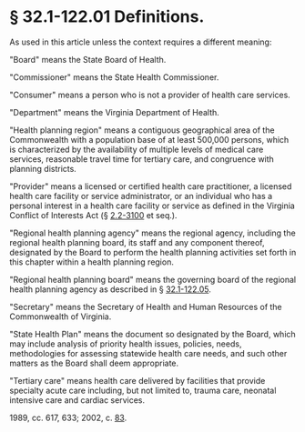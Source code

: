 # § 32.1-122.01 Definitions.

<p>As used in this article unless the context requires a different meaning:</p><p>"Board" means the State Board of Health.</p><p>"Commissioner" means the State Health Commissioner.</p><p>"Consumer" means a person who is not a provider of health care services.</p><p>"Department" means the Virginia Department of Health.</p><p>"Health planning region" means a contiguous geographical area of the Commonwealth with a population base of at least 500,000 persons, which is characterized by the availability of multiple levels of medical care services, reasonable travel time for tertiary care, and congruence with planning districts.</p><p>"Provider" means a licensed or certified health care practitioner, a licensed health care facility or service administrator, or an individual who has a personal interest in a health care facility or service as defined in the Virginia Conflict of Interests Act (§ <a href='http://law.lis.virginia.gov/vacode/2.2-3100/'>2.2-3100</a> et seq.).</p><p>"Regional health planning agency" means the regional agency, including the regional health planning board, its staff and any component thereof, designated by the Board to perform the health planning activities set forth in this chapter within a health planning region.</p><p>"Regional health planning board" means the governing board of the regional health planning agency as described in § <a href='http://law.lis.virginia.gov/vacode/32.1-122.05/'>32.1-122.05</a>.</p><p>"Secretary" means the Secretary of Health and Human Resources of the Commonwealth of Virginia.</p><p>"State Health Plan" means the document so designated by the Board, which may include analysis of priority health issues, policies, needs, methodologies for assessing statewide health care needs, and such other matters as the Board shall deem appropriate.</p><p>"Tertiary care" means health care delivered by facilities that provide specialty acute care including, but not limited to, trauma care, neonatal intensive care and cardiac services.</p><p>1989, cc. 617, 633; 2002, c. <a href='http://lis.virginia.gov/cgi-bin/legp604.exe?021+ful+CHAP0083'>83</a>.</p>